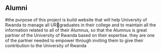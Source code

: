 ## Alumni

#the purpose of this project is build website that will help University of Rwanda to manage all URgraduates in their college and to maintain all the information related to all of their Alumnus, so that the
Alumnus is great partner of the University of Rwanda based on their expertise. they are one of the
partner needed to empower through inviting them to give their contribution to the University of
Rwanda
